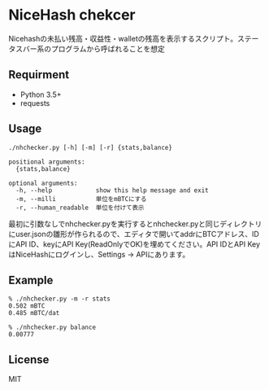 NiceHash chekcer
================

Nicehashの未払い残高・収益性・walletの残高を表示するスクリプト。ステータスバー系のプログラムから呼ばれることを想定

## Requirment

* Python 3.5+
* requests

## Usage

```
./nhchecker.py [-h] [-m] [-r] {stats,balance}

positional arguments:
  {stats,balance}

optional arguments:
  -h, --help            show this help message and exit
  -m, --milli           単位をmBTCにする
  -r, --human_readable  単位を付けて表示
```

最初に引数なしでnhchecker.pyを実行するとnhchecker.pyと同じディレクトリにuser.jsonの雛形が作られるので、エディタで開いてaddrにBTCアドレス、IDにAPI ID、keyにAPI Key(ReadOnlyでOK)を埋めてください。API IDとAPI KeyはNiceHashにログインし、Settings -> APIにあります。

## Example

```
% ./nhchecker.py -m -r stats
0.502 mBTC
0.485 mBTC/dat

% ./nhchecker.py balance
0.00777
```

## License
MIT